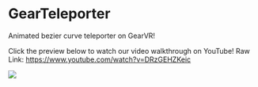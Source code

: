 # GearTeleporter
Animated bezier curve teleporter on GearVR!

 Click the preview below to watch our video walkthrough on YouTube! Raw Link: https://www.youtube.com/watch?v=DRzGEHZKeic

<p align: center>
  <a href=https://www.youtube.com/watch?v=DRzGEHZKeic target="_blank"><img src="tele.gif"></a>
</p>
